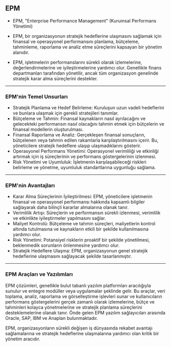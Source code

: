 ## EPM 

* EPM, "Enterprise Performance Management" (Kurumsal Performans Yönetimi) 
* EPM, bir organizasyonun stratejik hedeflerine ulaşmasını sağlamak için finansal ve operasyonel performansını planlama, bütçeleme, tahminleme, raporlama
ve analiz etme süreçlerini kapsayan bir yönetim alanıdır. 

* EPM, işletmelerin performanslarını sürekli olarak izlemelerine, değerlendirmelerine ve iyileştirmelerine yardımcı olur. 
Genellikle finans departmanları tarafından yönetilir, ancak tüm organizasyon genelinde stratejik karar alma süreçlerini destekler.


<hr>

### EPM'nin Temel Unsurları

* Stratejik Planlama ve Hedef Belirleme: Kuruluşun uzun vadeli hedeflerini ve bunlara ulaşmak için gerekli stratejileri tanımlar.
* Bütçeleme ve Tahmin: Finansal kaynakların nasıl ayrılacağını ve gelecekteki performansın nasıl olacağını tahmin etmek için bütçelerin ve finansal modellerin oluşturulması.
* Finansal Raporlama ve Analiz: Gerçekleşen finansal sonuçların, bütçelenen veya tahmin edilen rakamlarla karşılaştırılmasını içerir. Bu, yöneticilere stratejik hedeflere ulaşıp ulaşmadıklarını gösterir.
* Operasyonel Performans Yönetimi: Operasyonel verimliliği ve etkinliği artırmak için iş süreçlerinin ve performans göstergelerinin izlenmesi.
* Risk Yönetimi ve Uyumluluk: İşletmenin karşılaşabileceği riskleri belirleme ve yönetme, uyumluluk standartlarına uygunluğu sağlama.

<hr>

### EPM'nin Avantajları

* Karar Alma Süreçlerinin İyileştirilmesi: EPM, yöneticilere işletmenin finansal ve operasyonel performansı hakkında kapsamlı bilgiler sağlayarak daha bilinçli kararlar almalarına olanak tanır.
* Verimlilik Artışı: Süreçlerin ve performansın sürekli izlenmesi, verimlilik ve etkinlikte iyileştirmeler yapılmasını sağlar.
* Maliyet Kontrolü: Bütçeleme ve tahmin süreçleri, maliyetlerin kontrol altında tutulmasına ve kaynakların etkili bir şekilde kullanılmasına yardımcı olur.
* Risk Yönetimi: Potansiyel risklerin proaktif bir şekilde yönetilmesi, beklenmedik sorunların önlenmesine yardımcı olur.
* Stratejik Hedeflere Ulaşma: EPM, organizasyonun genel stratejik hedeflerine ulaşmasını sağlayacak şekilde tasarlanmıştır.

<hr>

### EPM Araçları ve Yazılımları
EPM çözümleri, genellikle bulut tabanlı yazılım platformları aracılığıyla sunulur ve entegre modüller veya uygulamalar şeklinde gelir. 
Bu araçlar, veri toplama, analiz, raporlama ve görselleştirme işlevleri sunar ve kullanıcıların performans göstergelerini gerçek zamanlı olarak izlemelerine, 
bütçe ve tahminleri kolayca yönetmelerine ve stratejik planlama süreçlerini desteklemelerine olanak tanır.
Önde gelen EPM yazılım sağlayıcıları arasında Oracle, SAP, IBM ve Anaplan bulunmaktadır.

EPM, organizasyonların sürekli değişen iş dünyasında rekabet avantajı sağlamalarına ve stratejik hedeflerine ulaşmalarına yardımcı olan kritik bir yönetim aracıdır.